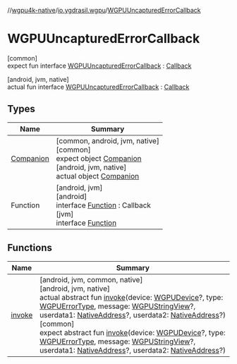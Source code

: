 //[wgpu4k-native](../../../index.md)/[io.ygdrasil.wgpu](../index.md)/[WGPUUncapturedErrorCallback](index.md)

# WGPUUncapturedErrorCallback

[common]\
expect fun interface [WGPUUncapturedErrorCallback](index.md) : [Callback](../../ffi/-callback/index.md)

[android, jvm, native]\
actual fun interface [WGPUUncapturedErrorCallback](index.md) : [Callback](../../ffi/-callback/index.md)

## Types

| Name | Summary |
|---|---|
| [Companion](-companion/index.md) | [common, android, jvm, native]<br>[common]<br>expect object [Companion](-companion/index.md)<br>[android, jvm, native]<br>actual object [Companion](-companion/index.md) |
| Function | [android, jvm]<br>[android]<br>interface [Function]([android]-function/index.md) : Callback<br>[jvm]<br>interface [Function]([jvm]-function/index.md) |

## Functions

| Name | Summary |
|---|---|
| [invoke](invoke.md) | [android, jvm, common, native]<br>[android, jvm, native]<br>actual abstract fun [invoke](invoke.md)(device: [WGPUDevice](../-w-g-p-u-device/index.md)?, type: [WGPUErrorType](../-w-g-p-u-error-type/index.md), message: [WGPUStringView](../-w-g-p-u-string-view/index.md)?, userdata1: [NativeAddress](../../ffi/-native-address/index.md)?, userdata2: [NativeAddress](../../ffi/-native-address/index.md)?)<br>[common]<br>expect abstract fun [invoke](invoke.md)(device: [WGPUDevice](../-w-g-p-u-device/index.md)?, type: [WGPUErrorType](../-w-g-p-u-error-type/index.md), message: [WGPUStringView](../-w-g-p-u-string-view/index.md)?, userdata1: [NativeAddress](../../ffi/-native-address/index.md)?, userdata2: [NativeAddress](../../ffi/-native-address/index.md)?) |
